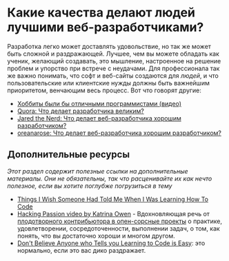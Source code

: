 # Какие качества делают людей лучшими веб-разработчиками?

Разработка легко может доставлять удовольствие, но так же может быть сложной и раздражающей. Лучшее, чем вы можете обладать как ученик, желающий создавать, это мышление, настроенное на решение проблем и упорство при встрече с неудачами. Для профессионала так же важно понимать, что софт и веб-сайты создаются для *людей*, и что пользовательские или клиентские нужды должны быть важнейшим приоритетом, венчающим весь процесс. Вот что говорят другие:

* [Хоббиты были бы отличными программистами (видео)](http://www.youtube.com/watch?v=G49RUPv5-NU)
* [Quora: Что делает разработчика великим?](http://www.quora.com/What-makes-a-great-web-developer)
* [Jared the Nerd: Что делает веб-разработчика хорошим разработчиком?](http://www.jaredthenerd.com/2013/05/what-makes-good-developer.html)
* [oreanarose: Что делает веб-разработчика хорошим разработчиком?](http://oreanarose.com/2010/12/what-makes-a-good-web-developer/)

## Дополнительные ресурсы

*Этот раздел содержит полезные ссылки на дополнительные материалы. Они не обязательны, так что расценивайте их как нечто полезное, если вы хотите поглубже погрузиться в тему*

* [Things I Wish Someone Had Told Me When I Was Learning How To Code](https://medium.com/learning-to-code/565fc9dcb329)
* [Hacking Passion video by Katrina Owen](http://youtu.be/rHLTltK1kss) - Вдохновляющая речь от [плодотворного контрибьютора в опен-сорсные проекты](https://github.com/kytrinyx) о практике, удовлетворении, сосредоточенности, выполнении задач, о том, как понять, что вы достаточно хороши и многом другом.
* [Don't Believe Anyone who Tells you Learning to Code is Easy](http://techcrunch.com/2014/05/24/dont-believe-anyone-who-tells-you-learning-to-code-is-easy/): это нормально, если это вас дико раздражает.
